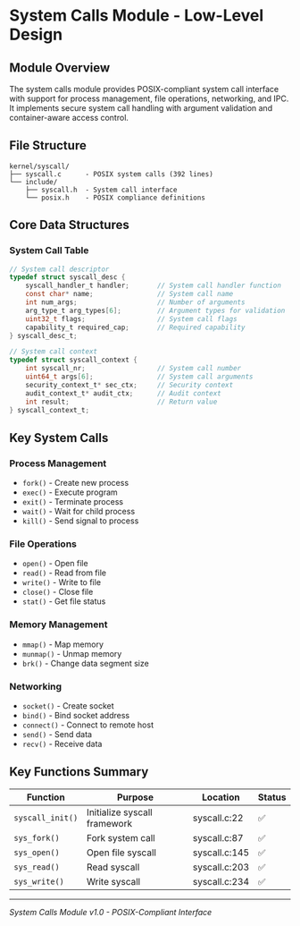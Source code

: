 # System Calls Module - Low-Level Design

## Module Overview

The system calls module provides POSIX-compliant system call interface with support for process management, file operations, networking, and IPC. It implements secure system call handling with argument validation and container-aware access control.

## File Structure

```
kernel/syscall/
├── syscall.c      - POSIX system calls (392 lines)
└── include/
    ├── syscall.h  - System call interface
    └── posix.h    - POSIX compliance definitions
```

## Core Data Structures

### System Call Table

```c
// System call descriptor
typedef struct syscall_desc {
    syscall_handler_t handler;       // System call handler function
    const char* name;                // System call name
    int num_args;                    // Number of arguments
    arg_type_t arg_types[6];         // Argument types for validation
    uint32_t flags;                  // System call flags
    capability_t required_cap;       // Required capability
} syscall_desc_t;

// System call context
typedef struct syscall_context {
    int syscall_nr;                  // System call number
    uint64_t args[6];                // System call arguments
    security_context_t* sec_ctx;     // Security context
    audit_context_t* audit_ctx;      // Audit context
    int result;                      // Return value
} syscall_context_t;
```

## Key System Calls

### Process Management
- `fork()` - Create new process
- `exec()` - Execute program
- `exit()` - Terminate process
- `wait()` - Wait for child process
- `kill()` - Send signal to process

### File Operations
- `open()` - Open file
- `read()` - Read from file
- `write()` - Write to file
- `close()` - Close file
- `stat()` - Get file status

### Memory Management
- `mmap()` - Map memory
- `munmap()` - Unmap memory
- `brk()` - Change data segment size

### Networking
- `socket()` - Create socket
- `bind()` - Bind socket address
- `connect()` - Connect to remote host
- `send()` - Send data
- `recv()` - Receive data

## Key Functions Summary

| Function | Purpose | Location | Status |
|----------|---------|----------|--------|
| `syscall_init()` | Initialize syscall framework | syscall.c:22 | ✅ |
| `sys_fork()` | Fork system call | syscall.c:87 | ✅ |
| `sys_open()` | Open file syscall | syscall.c:145 | ✅ |
| `sys_read()` | Read syscall | syscall.c:203 | ✅ |
| `sys_write()` | Write syscall | syscall.c:234 | ✅ |

---
*System Calls Module v1.0 - POSIX-Compliant Interface*